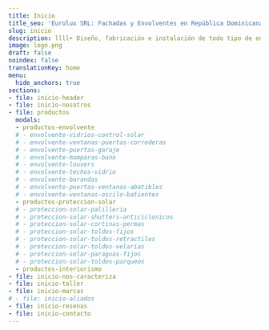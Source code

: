 ```yaml
---
title: Inicio
title_seo: 'Eurolux SRL: Fachadas y Envolventes en República Dominicana'
slug: inicio
description: llll➤ Diseño, fabricación e instalación de todo tipo de envolvente y fachada ligera para su proyecto ✅ aluminio y vidrio, toldos y palilleras, shutters…
image: logo.png
draft: false
noindex: false
translationKey: home
menu:
  hide_anchors: true
sections:
- file: inicio-header
- file: inicio-nosotros
- file: productos
  modals:
  - productos-envolvente
  # - envolvente-vidrios-control-solar
  # - envolvente-ventanas-puertas-correderas
  # - envolvente-puertas-garaje
  # - envolvente-mamparas-bano
  # - envolvente-louvers
  # - envolvente-techos-vidrio
  # - envolvente-barandas
  # - envolvente-puertas-ventanas-abatibles
  # - envolvente-ventanas-oscilo-batientes
  - productos-proteccion-solar
  # - proteccion-solar-palilleria
  # - proteccion-solar-shutters-anticiclonicos
  # - proteccion-solar-cortinas-permas
  # - proteccion-solar-toldos-fijos
  # - proteccion-solar-toldos-retractiles
  # - proteccion-solar-toldos-velarias
  # - proteccion-solar-paraguas-fijos
  # - proteccion-solar-toldos-parqueos
  - productos-interiorismo
- file: inicio-nos-caracteriza
- file: inicio-taller
- file: inicio-marcas
# - file: inicio-aliados
- file: inicio-resenas
- file: inicio-contacto
---
```

